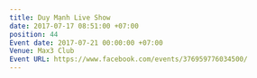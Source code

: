 ```yaml
---
title: Duy Mạnh Live Show
date: 2017-07-17 08:51:00 +07:00
position: 44
Event date: 2017-07-21 00:00:00 +07:00
Venue: Max3 Club
Event URL: https://www.facebook.com/events/376959776034500/
---
```



